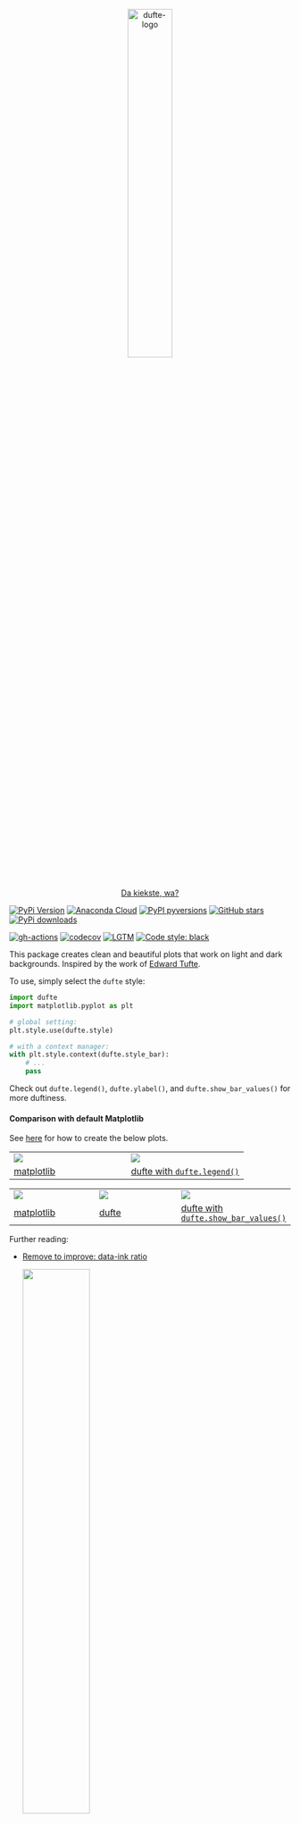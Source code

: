<p align="center">
  <a href="https://github.com/nschloe/dufte"><img alt="dufte-logo" src="https://nschloe.github.io/dufte/logo.svg" width="40%"></a>
  <p align="center"><a href="https://en.wikipedia.org/wiki/Berlin_German">Da kiekste, wa?</a></p>
</p>

[![PyPi Version](https://img.shields.io/pypi/v/dufte.svg?style=flat-square)](https://pypi.org/project/dufte/)
[![Anaconda Cloud](https://anaconda.org/conda-forge/dufte/badges/version.svg?=style=flat-square)](https://anaconda.org/conda-forge/dufte/)
[![PyPI pyversions](https://img.shields.io/pypi/pyversions/dufte.svg?style=flat-square)](https://pypi.org/project/dufte/)
[![GitHub stars](https://img.shields.io/github/stars/nschloe/dufte.svg?logo=github&label=Stars&logoColor=white&style=flat-square)](https://github.com/nschloe/dufte)
[![PyPi downloads](https://img.shields.io/pypi/dm/dufte.svg?style=flat-square)](https://pypistats.org/packages/dufte)

[![gh-actions](https://img.shields.io/github/workflow/status/nschloe/dufte/ci?style=flat-square)](https://github.com/nschloe/dufte/actions?query=workflow%3Aci)
[![codecov](https://img.shields.io/codecov/c/github/nschloe/dufte.svg?style=flat-square)](https://codecov.io/gh/nschloe/dufte)
[![LGTM](https://img.shields.io/lgtm/grade/python/github/nschloe/dufte.svg?style=flat-square)](https://lgtm.com/projects/g/nschloe/dufte)
[![Code style: black](https://img.shields.io/badge/code%20style-black-000000.svg?style=flat-square)](https://github.com/psf/black)

This package creates clean and beautiful plots that work on light and dark backgrounds.
Inspired by the work of [Edward Tufte](https://en.wikipedia.org/wiki/Edward_Tufte).

To use, simply select the `dufte` style:

```python
import dufte
import matplotlib.pyplot as plt

# global setting:
plt.style.use(dufte.style)

# with a context manager:
with plt.style.context(dufte.style_bar):
    # ...
    pass
```

Check out `dufte.legend()`, `dufte.ylabel()`, and `dufte.show_bar_values()` for more
duftiness.

#### Comparison with default Matplotlib

See [here](tests/create_comparison.py) for how to create the below plots.

<a href="tests/create_comparison.py">
<table width="100%">
  <tr>
  <td width="50%"><img src="https://nschloe.github.io/dufte/ex1-mpl.svg"/></td>
  <td width="50%"><img src="https://nschloe.github.io/dufte/ex1-dufte.svg"/></td>
  </tr>
  <tr>
    <td>matplotlib</td>
    <td>dufte with <code>dufte.legend()</code></td>
  </tr>
</table>
</a>

<a href="tests/create_comparison.py">
<table width="100%">
  <tr>
  <td width="33%"><img src="https://nschloe.github.io/dufte/bars-mpl.svg"/></td>
  <td width="33%"><img src="https://nschloe.github.io/dufte/bars-dufte1.svg"/></td>
  <td width="33%"><img src="https://nschloe.github.io/dufte/bars-dufte2.svg"/></td>
  </tr>
  <tr>
    <td>matplotlib</td>
    <td>dufte</td>
    <td>dufte with <code>dufte.show_bar_values()</code></td>
  </tr>
</table>
</a>

Further reading:

- [Remove to improve: data-ink ratio](https://www.darkhorseanalytics.com/blog/data-looks-better-naked)

  <img src="https://nschloe.github.io/dufte/data-ink.webp" width="50%"/>

- [Remove to improve: Line Graph Edition](https://youtu.be/bDbJBWvonVI)
- [Show the Data - Maximize the Data Ink Ratio](https://youtu.be/pCp0a5_YIWE)
- [Randal S. Olson's blog entry](http://www.randalolson.com/2014/06/28/how-to-make-beautiful-data-visualizations-in-python-with-matplotlib/)
- [prettyplotlib](https://github.com/olgabot/prettyplotlib)
- [Wikipedia: Chartjunk](https://en.wikipedia.org/wiki/Chartjunk)

Projects using dufte:

- [perfplot](https://github.com/nschloe/perfplot)
- [stargraph](https://github.com/nschloe/stargraph)

### Background

[![xdoc](https://img.shields.io/badge/Rendered%20with-xdoc-f2eecb?style=flat-square)](https://chrome.google.com/webstore/detail/xdoc/anidddebgkllnnnnjfkmjcaallemhjee)

The position $`x_i`$ of the line annotations is computed as the solution of a
non-negative least-squares problem

```math
\begin{align}
\frac{1}{2}\sum_i (x_i - t_i)^2 \to \min_x,\\
(x_i - x_j)^2 \ge a^2 \quad \forall i,j.
\end{align}
```

where $`a`$ is the minimum distance between two entries and $`t_i`$ is the target
position.

### Testing

To run the dufte unit tests, check out this repository and type

```
pytest
```

### Other style sheets and further reading

- [John Garrett, _Science Plots_](https://github.com/garrettj403/SciencePlots)
- [Dominik Haitz, _Cyberpunk style_](https://github.com/dhaitz/mplcyberpunk)
- [Dominik Haitz, _Matplotlib stylesheets_](https://github.com/dhaitz/matplotlib-stylesheets)
- [Carlos da Costa, _The Grand Budapest Hotel_](https://github.com/cako/mpl_grandbudapest)
- [Danny Antaki, _vaporwave aesthetics_](https://github.com/dantaki/vapeplot)
- [QuantumBlack Labs, _QuantumBlack_](https://github.com/quantumblacklabs/qbstyles)
